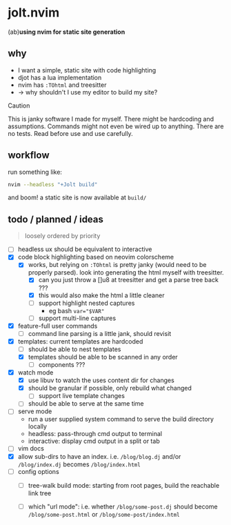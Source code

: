 # jolt.nvim
(ab)**using nvim for static site generation**

## why
- I want a simple, static site with code highlighting
- djot has a lua implementation
- nvim has `:TOhtml` and treesitter
- -> why shouldn't I use my editor to build my site?

> [!CAUTION]
> This is janky software I made for myself. There might be hardcoding
> and assumptions. Commands might not even be wired up to anything.
> There are no tests. Read before use and use carefully.

## workflow
run something like:
```sh
nvim --headless "+Jolt build"
```
and boom! a static site is now available at `build/`

## todo / planned / ideas
> loosely ordered by priority
- [ ] headless ux should be equivalent to interactive
- [x] code block highlighting based on neovim colorscheme
    - [x] works, but relying on `:TOhtml` is pretty janky (would need to be
      properly parsed). look into
      generating the html myself with treesitter.
        - [x] can you just throw a []u8 at treesitter and get a parse tree
          back ???
        - [x] this would also make the html a little cleaner
        - [ ] support highlight nested captures
            - eg bash `var="$VAR"`
        - [ ] support multi-line captures
- [x] feature-full user commands
    - [ ] command line parsing is a little jank, should revisit
- [x] templates: current templates are hardcoded
    - [ ] should be able to nest templates
    - [x] templates should be able to be scanned in any order
        - [ ] components ???
- [x] watch mode
    - [x] use libuv to watch the uses content dir for changes
    - [x] should be granular if possible, only rebuild what changed
        - [ ] support live template changes
    - [ ] should be able to serve at the same time
- [ ] serve mode
    - run a user supplied system command to serve the build directory
      locally
    - headless: pass-through cmd output to terminal
    - interactive: display cmd output in a split or tab
- [ ] vim docs
- [x] allow sub-dirs to have an index. i.e. `/blog/blog.dj` and/or
  `/blog/index.dj` becomes `/blog/index.html`
- [ ] config options
    - [ ] tree-walk build mode: starting from root pages, build the
      reachable link tree
    - [ ] which "url mode": i.e. whether `/blog/some-post.dj` should
      become `/blog/some-post.html` or `/blog/some-post/index.html`

